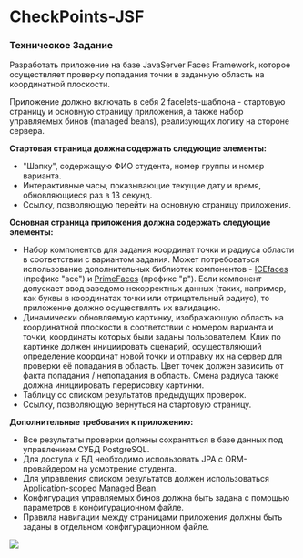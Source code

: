 # CheckPoints-JSF

<div class="task" id="_iapsportletlab8_WAR_iapsportlet_textBlock"><h3>Техническое Задание</h3><p>Разработать приложение на базе JavaServer Faces Framework, которое осуществляет проверку попадания точки в заданную область на координатной плоскости.</p><p>Приложение должно включать в себя 2 facelets-шаблона - стартовую страницу и основную страницу приложения, а также набор управляемых бинов (managed beans), реализующих логику на стороне сервера.</p><p><b>Стартовая страница должна содержать следующие элементы:</b></p><ul><li>"Шапку", содержащую ФИО студента, номер группы и номер варианта.</li><li>Интерактивные часы, показывающие текущие дату и время, обновляющиеся раз в 13 секунд.</li><li>Ссылку, позволяющую перейти на основную страницу приложения.</li></ul><p><b>Основная страница приложения должна содержать следующие элементы:</b></p><ul><li>Набор компонентов для задания координат точки и радиуса области в соответствии с вариантом задания. Может потребоваться использование дополнительных библиотек компонентов - <a href="http://www.icesoft.org/java/projects/ICEfaces/overview.jsf" target="_blank">ICEfaces</a> (префикс "ace") и <a href="http://www.primefaces.org" target="_blank">PrimeFaces</a> (префикс "p"). Если компонент допускает ввод заведомо некорректных данных (таких, например, как буквы в координатах точки или отрицательный радиус), то приложение должно осуществлять их валидацию.</li><li>Динамически обновляемую картинку, изображающую область на координатной плоскости в соответствии с номером варианта и точки, координаты которых были заданы пользователем. Клик по картинке должен инициировать сценарий, осуществляющий определение координат новой точки и отправку их на сервер для проверки её попадания в область. Цвет точек должен зависить от факта попадания / непопадания в область. Смена радиуса также должна инициировать перерисовку картинки.</li><li>Таблицу со списком результатов предыдущих проверок.</li><li>Ссылку, позволяющую вернуться на стартовую страницу.</li></ul><p><b>Дополнительные требования к приложению:</b></p><ul><li>Все результаты проверки должны сохраняться в базе данных под управлением СУБД PostgreSQL.</li><li>Для доступа к БД необходимо использовать JPA с ORM-провайдером на усмотрение студента.</li><li>Для управления списком результатов должен использоваться Application-scoped Managed Bean.</li><li>Конфигурация управляемых бинов должна быть задана с помощью параметров в конфигурационном файле.</li><li>Правила навигации между страницами приложения должны быть заданы в отдельном конфигурационном файле.</li></ul><img src="https://user-images.githubusercontent.com/70935236/147333968-44d9eeb2-b8f6-4a62-b820-a1aa903370eb.png"</div>
